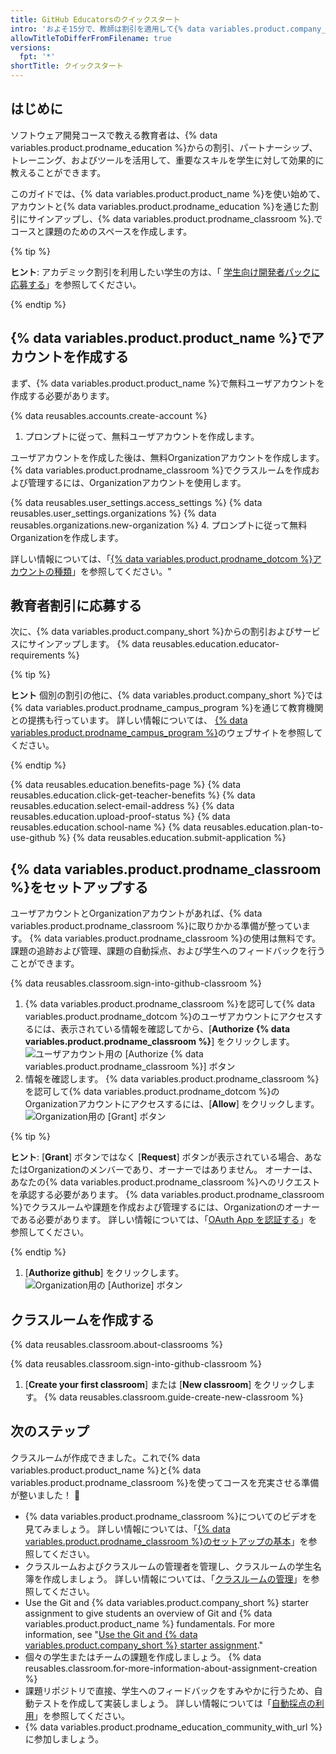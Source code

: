 ```yaml
---
title: GitHub Educatorsのクイックスタート
intro: 'およそ15分で、教師は割引を適用して{% data variables.product.company_short %}に取りかかり、トレーニングを受け、ツールを獲得し、{% data variables.product.prodname_classroom %}を使用してソフトウェア開発のコースで学生用のクラスルームを作成できます。'
allowTitleToDifferFromFilename: true
versions:
  fpt: '*'
shortTitle: クイックスタート
---
```


## はじめに

ソフトウェア開発コースで教える教育者は、{% data variables.product.prodname_education %}からの割引、パートナーシップ、トレーニング、およびツールを活用して、重要なスキルを学生に対して効果的に教えることができます。

このガイドでは、{% data variables.product.product_name %}を使い始めて、アカウントと{% data variables.product.prodname_education %}を通じた割引にサインアップし、{% data variables.product.prodname_classroom %}.でコースと課題のためのスペースを作成します。

{% tip %}

**ヒント**: アカデミック割引を利用したい学生の方は、「 [学生向け開発者パックに応募する](/github/teaching-and-learning-with-github-education/applying-for-a-student-developer-pack)」を参照してください。

{% endtip %}

## {% data variables.product.product_name %}でアカウントを作成する

まず、{% data variables.product.product_name %}で無料ユーザアカウントを作成する必要があります。

{% data reusables.accounts.create-account %}
1. プロンプトに従って、無料ユーザアカウントを作成します。

ユーザアカウントを作成した後は、無料Organizationアカウントを作成します。 {% data variables.product.prodname_classroom %}でクラスルームを作成および管理するには、Organizationアカウントを使用します。

{% data reusables.user_settings.access_settings %}
{% data reusables.user_settings.organizations %}
{% data reusables.organizations.new-organization %}
4. プロンプトに従って無料Organizationを作成します。

詳しい情報については、「[{% data variables.product.prodname_dotcom %}アカウントの種類](/github/getting-started-with-github/types-of-github-accounts)」を参照してください。"

## 教育者割引に応募する

次に、{% data variables.product.company_short %}からの割引およびサービスにサインアップします。 {% data reusables.education.educator-requirements %}

{% tip %}

**ヒント** 個別の割引の他に、{% data variables.product.company_short %}では{% data variables.product.prodname_campus_program %}を通じて教育機関との提携も行っています。 詳しい情報については、 [{% data variables.product.prodname_campus_program %}](https://education.github.com/schools)のウェブサイトを参照してください。

{% endtip %}

{% data reusables.education.benefits-page %}
{% data reusables.education.click-get-teacher-benefits %}
{% data reusables.education.select-email-address %}
{% data reusables.education.upload-proof-status %}
{% data reusables.education.school-name %}
{% data reusables.education.plan-to-use-github %}
{% data reusables.education.submit-application %}

## {% data variables.product.prodname_classroom %}をセットアップする

ユーザアカウントとOrganizationアカウントがあれば、{% data variables.product.prodname_classroom %}に取りかかる準備が整っています。 {% data variables.product.prodname_classroom %}の使用は無料です。 課題の追跡および管理、課題の自動採点、および学生へのフィードバックを行うことができます。

{% data reusables.classroom.sign-into-github-classroom %}
1. {% data variables.product.prodname_classroom %}を認可して{% data variables.product.prodname_dotcom %}のユーザアカウントにアクセスするには、表示されている情報を確認してから、[**Authorize {% data variables.product.prodname_classroom %}**] をクリックします。 ![ユーザアカウント用の [Authorize {% data variables.product.prodname_classroom %}] ボタン](/assets/images/help/classroom/setup-click-authorize-github-classroom.png)
1. 情報を確認します。 {% data variables.product.prodname_classroom %}を認可して{% data variables.product.prodname_dotcom %}のOrganizationアカウントにアクセスするには、[**Allow**] をクリックします。 ![Organization用の [Grant] ボタン](/assets/images/help/classroom/setup-click-grant.png)

  {% tip %}

  **ヒント**: [**Grant**] ボタンではなく [**Request**] ボタンが表示されている場合、あなたはOrganizationのメンバーであり、オーナーではありません。 オーナーは、あなたの{% data variables.product.prodname_classroom %}へのリクエストを承認する必要があります。 {% data variables.product.prodname_classroom %}でクラスルームや課題を作成および管理するには、Organizationのオーナーである必要があります。 詳しい情報については、「[OAuth App を認証する](/github/authenticating-to-github/authorizing-oauth-apps#oauth-apps-and-organizations)」を参照してください。

  {% endtip %}

1. [**Authorize github**] をクリックします。 ![Organization用の [Authorize] ボタン](/assets/images/help/classroom/setup-click-authorize-github.png)

## クラスルームを作成する

{% data reusables.classroom.about-classrooms %}

{% data reusables.classroom.sign-into-github-classroom %}
1. [**Create your first classroom**] または [**New classroom**] をクリックします。
{% data reusables.classroom.guide-create-new-classroom %}

## 次のステップ

クラスルームが作成できました。これで{% data variables.product.product_name %}と{% data variables.product.prodname_classroom %}を使ってコースを充実させる準備が整いました！  🎉

- {% data variables.product.prodname_classroom %}についてのビデオを見てみましょう。 詳しい情報については、「[{% data variables.product.prodname_classroom %}のセットアップの基本](/education/manage-coursework-with-github-classroom/basics-of-setting-up-github-classroom)」を参照してください。
- クラスルームおよびクラスルームの管理者を管理し、クラスルームの学生名簿を作成しましょう。 詳しい情報については、「[クラスルームの管理](/education/manage-coursework-with-github-classroom/manage-classrooms)」を参照してください。
- Use the Git and {% data variables.product.company_short %} starter assignment to give students an overview of Git and {% data variables.product.product_name %} fundamentals. For more information, see "[Use the Git and {% data variables.product.company_short %} starter assignment](/education/manage-coursework-with-github-classroom/use-the-git-and-github-starter-assignment)."
- 個々の学生またはチームの課題を作成しましょう。 {% data reusables.classroom.for-more-information-about-assignment-creation %}
- 課題リポジトリで直接、学生へのフィードバックをすみやかに行うため、自動テストを作成して実装しましょう。 詳しい情報については「[自動採点の利用](/education/manage-coursework-with-github-classroom/use-autograding)」を参照してください。
- {% data variables.product.prodname_education_community_with_url %}に参加しましょう。
